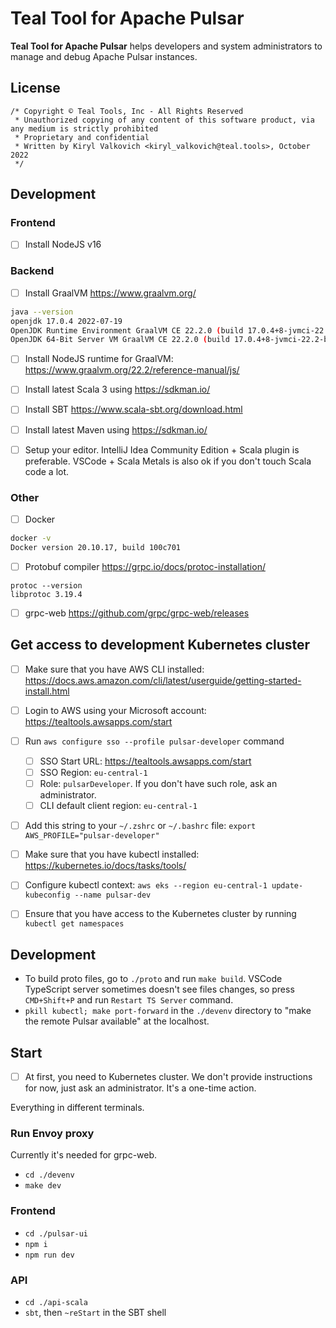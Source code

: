 # Teal Tool for Apache Pulsar

**Teal Tool for Apache Pulsar** helps developers and system administrators to manage and debug Apache Pulsar instances.

## License

```text
/* Copyright © Teal Tools, Inc - All Rights Reserved
 * Unauthorized copying of any content of this software product, via any medium is strictly prohibited
 * Proprietary and confidential
 * Written by Kiryl Valkovich <kiryl_valkovich@teal.tools>, October 2022
 */
```

## Development

### Frontend

- [ ] Install NodeJS v16

### Backend

- [ ] Install GraalVM <https://www.graalvm.org/>

```bash
java --version
openjdk 17.0.4 2022-07-19
OpenJDK Runtime Environment GraalVM CE 22.2.0 (build 17.0.4+8-jvmci-22.2-b06)
OpenJDK 64-Bit Server VM GraalVM CE 22.2.0 (build 17.0.4+8-jvmci-22.2-b06, mixed mode, sharing)
```

- [ ] Install NodeJS runtime for GraalVM: <https://www.graalvm.org/22.2/reference-manual/js/>

- [ ] Install latest Scala 3 using <https://sdkman.io/>

- [ ] Install SBT <https://www.scala-sbt.org/download.html>

- [ ] Install latest Maven using <https://sdkman.io/>

- [ ] Setup your editor. IntelliJ Idea Community Edition + Scala plugin is preferable. VSCode + Scala Metals is also ok if you don't touch Scala code a lot.

### Other

- [ ] Docker

```bash
docker -v
Docker version 20.10.17, build 100c701
```

- [ ] Protobuf compiler <https://grpc.io/docs/protoc-installation/>

```
protoc --version
libprotoc 3.19.4
```

- [ ] grpc-web <https://github.com/grpc/grpc-web/releases>


## Get access to development Kubernetes cluster

- [ ] Make sure that you have AWS CLI installed: https://docs.aws.amazon.com/cli/latest/userguide/getting-started-install.html
- [ ] Login to AWS using your Microsoft account: https://tealtools.awsapps.com/start
- [ ] Run `aws configure sso --profile pulsar-developer` command
  - [ ] SSO Start URL: https://tealtools.awsapps.com/start
  - [ ] SSO Region: `eu-central-1`
  - [ ] Role: `pulsarDeveloper`. If you don't have such role, ask an administrator.
  - [ ] CLI default client region: `eu-central-1`
- [ ] Add this string to your `~/.zshrc` or `~/.bashrc` file: `export AWS_PROFILE="pulsar-developer"`

- [ ] Make sure that you have kubectl installed: https://kubernetes.io/docs/tasks/tools/
- [ ] Configure kubectl context: `aws eks --region eu-central-1 update-kubeconfig --name pulsar-dev`
- [ ] Ensure that you have access to the Kubernetes cluster by running `kubectl get namespaces`

## Development

- To build proto files, go to `./proto` and run `make build`. VSCode TypeScript server sometimes doesn't see files changes, so press `CMD+Shift+P` and run `Restart TS Server` command.
- `pkill kubectl; make port-forward` in the `./devenv` directory to "make the remote Pulsar available" at the localhost.

## Start

- [ ] At first, you need to Kubernetes cluster. We don't provide instructions for now, just ask an administrator. It's a one-time action.

Everything in different terminals.

### Run Envoy proxy

Currently it's needed for grpc-web.

- `cd ./devenv`
- `make dev`

### Frontend

- `cd ./pulsar-ui`
- `npm i`
- `npm run dev`

### API

- `cd ./api-scala`
- `sbt`, then `~reStart` in the SBT shell
